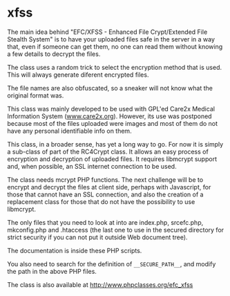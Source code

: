 # xfss
The main idea behind "EFC/XFSS - Enhanced File Crypt/Extended File Stealth System" is to have your uploaded files safe in the server in a way that, even if someone can get them, no one can read them without knowing a few details to decrypt the files.

The class uses a random trick to select the encryption method that is used. This will always generate diferent encrypted files.

The file names are also obfuscated, so a sneaker will not know what the original format was.

This class was mainly developed to be used with GPL'ed Care2x Medical Information System (www.care2x.org). However, its use was postponed because most of the files uploaded were images and most of them do not have any personal identifiable info on them.

This class, in a broader sense, has yet a long way to go. For now it is simply a sub-class of part of the RC4Crypt class. It allows an easy process of encryption and decryption of uploaded files. It requires libmcrypt support and, when possible, an SSL internet connection to be used.


The class needs mcrypt PHP functions. The next challenge will be to encrypt and decrypt the files at client side, perhaps with Javascript, for those that cannot have an SSL connection, and also the creation of a replacement class for those that do not have the possibility to use libmcrypt.

The only files that you need to look at into are index.php, srcefc.php, mkconfig.php and .htaccess (the last one to use in the secured directory for strict security if you can not put it outside Web document tree).

The documentation is inside these PHP scripts.

You also need to search for the definition of `__SECURE_PATH__`, and modify the path in the above PHP files.

The class is also available at http://www.phpclasses.org/efc_xfss
